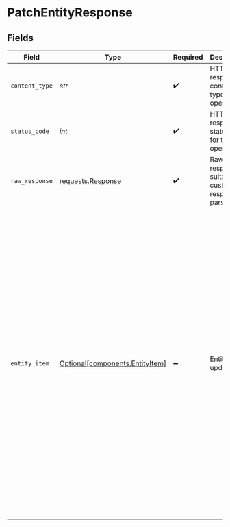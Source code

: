 # PatchEntityResponse


## Fields

| Field                                                                                                                                                                                                                                                                                                                                                            | Type                                                                                                                                                                                                                                                                                                                                                             | Required                                                                                                                                                                                                                                                                                                                                                         | Description                                                                                                                                                                                                                                                                                                                                                      | Example                                                                                                                                                                                                                                                                                                                                                          |
| ---------------------------------------------------------------------------------------------------------------------------------------------------------------------------------------------------------------------------------------------------------------------------------------------------------------------------------------------------------------- | ---------------------------------------------------------------------------------------------------------------------------------------------------------------------------------------------------------------------------------------------------------------------------------------------------------------------------------------------------------------- | ---------------------------------------------------------------------------------------------------------------------------------------------------------------------------------------------------------------------------------------------------------------------------------------------------------------------------------------------------------------- | ---------------------------------------------------------------------------------------------------------------------------------------------------------------------------------------------------------------------------------------------------------------------------------------------------------------------------------------------------------------- | ---------------------------------------------------------------------------------------------------------------------------------------------------------------------------------------------------------------------------------------------------------------------------------------------------------------------------------------------------------------- |
| `content_type`                                                                                                                                                                                                                                                                                                                                                   | *str*                                                                                                                                                                                                                                                                                                                                                            | :heavy_check_mark:                                                                                                                                                                                                                                                                                                                                               | HTTP response content type for this operation                                                                                                                                                                                                                                                                                                                    |                                                                                                                                                                                                                                                                                                                                                                  |
| `status_code`                                                                                                                                                                                                                                                                                                                                                    | *int*                                                                                                                                                                                                                                                                                                                                                            | :heavy_check_mark:                                                                                                                                                                                                                                                                                                                                               | HTTP response status code for this operation                                                                                                                                                                                                                                                                                                                     |                                                                                                                                                                                                                                                                                                                                                                  |
| `raw_response`                                                                                                                                                                                                                                                                                                                                                   | [requests.Response](https://requests.readthedocs.io/en/latest/api/#requests.Response)                                                                                                                                                                                                                                                                            | :heavy_check_mark:                                                                                                                                                                                                                                                                                                                                               | Raw HTTP response; suitable for custom response parsing                                                                                                                                                                                                                                                                                                          |                                                                                                                                                                                                                                                                                                                                                                  |
| `entity_item`                                                                                                                                                                                                                                                                                                                                                    | [Optional[components.EntityItem]](../../models/components/entityitem.md)                                                                                                                                                                                                                                                                                         | :heavy_minus_sign:                                                                                                                                                                                                                                                                                                                                               | Entity was updated                                                                                                                                                                                                                                                                                                                                               | {<br/>"_id": "3fa85f64-5717-4562-b3fc-2c963f66afa6",<br/>"_org": "123",<br/>"_owners": [<br/>{<br/>"org_id": "123",<br/>"user_id": "123"<br/>}<br/>],<br/>"_schema": "contact",<br/>"_tags": [<br/>"example",<br/>"mock"<br/>],<br/>"_created_at": "2021-02-09T12:41:43.662Z",<br/>"_updated_at": "2021-02-09T12:41:43.662Z",<br/>"_acl": {<br/>"view": [<br/>"org:456",<br/>"org:789"<br/>],<br/>"edit": [<br/>"org:456"<br/>],<br/>"delete": [<br/>"org:456"<br/>]<br/>}<br/>} |